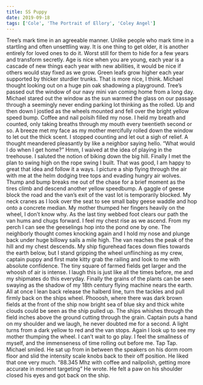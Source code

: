 ```yaml
---
title: SS Puppy
date: 2019-09-18
tags: ['Cole', 'The Portrait of Ellory', 'Coley Angel']
---
```


Tree’s mark time in an agreeable manner. Unlike people who mark time in a startling and often unsettling way. It is one thing to get older, it is another entirely for loved ones to do it. Worst still for them to hide for a few years and transform secretly. Age is nice when you are young, each year is a cascade of new things each year with new abilities, it would be nice if others would stay fixed as we grow. Green leafs grow higher each year supported by thicker sturdier trunks. That is more nice, I think. Michael thought looking out on a huge pin oak shadowing a playground. Tree’s passed out the window of our navy mini van coming home from a long day. Michael stared out the window as the sun warmed the glass on our passage through a seemingly never ending parking lot thinking as the rolled. Up and then down I jostled as the wheels mounted and fell over the bright yellow speed bump. Coffee and nail polsih filled my nose. I held my breath and counted, only taking breaths through my mouth every twentieth second or so. A breeze met my face as my mother mercifully rolled down the window to let out the thick scent. I stopped counting and let out a sigh of relief. A thought meandered pleasantly by like a neighbor saying hello. “What would I do when I get home?” Hmm, I waived at the idea of playing in the treehouse. I saluted the notion of biking down the big hill. Finally I met the plan to swing high on the rope swing I built. That was good, I am happy to great that idea and follow it a ways. I picture a ship flying through the air with me at the helm dodging tree tops and evading hungry air wolves. Thump and bump breaks me out of the chase for a brief moment as the tires climb and descend another yellow speedbump. A gaggle of geese block the road and the van’s exit of the vast lot is temporarily blocked. My neck cranes as I look over the seat to see small baby geese waddle and hop onto a concrete median. My mother thumped her fingers heavily on the wheel, I don’t know why. As the last tiny webbed foot clears our path the van hums and chugs forward. I feel my chest rise as we ascend. From my perch I can see the geeselings hop into the pond one by one. The neighborly thought comes knocking again and I hold my nose and plunge back under huge billowy sails a mile high. The van reaches the peak of the hill and my chest descends. My ship figurehead faces down flies towards the earth below, but I stand gripping the wheel unflinching as my crew, captain puppy and first mate kitty grab the railing and look to me with absolute confidence. The tiny square of farmed fields get larger and the whoosh of air is intense. I laugh this is just like all the times before, me and my shipmates do this everyday. Finally the grains of the plants can be seen swaying as the shadow of my 18th century flying machine nears the earth. All at once I lean back release the halberd line, turn the tackles and pull firmly back on the ships wheel. Phooosh, where there was dark brown fields at the front of the ship now bright sea of blue sky and thick white clouds could be seen as the ship pulled up. The ships whishes through the field inches above the ground cutting through the grain. Captain puts a hand on my shoulder and we laugh, he never doubted me for a second. A light turns from a dark yellow to red and the van stops. Again I look up to see my mother thumping the wheel. I can’t wait to go play. I feel the smallness of myself, and the immenseness of time rolling out before me. Tap Tap. Michael smiled. He sat up from in between the speakers on his dorm room floor and slid the intensity scale knobs back to their off position. He liked that one very much. “88.345 Mhz with coffee and nailpolish, getting more accurate in moment targeting” He wrote. He felt a paw on his shoulder closed his eyes and got back on the ship.
